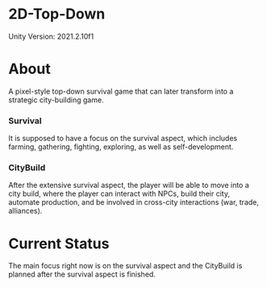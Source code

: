 # 2D-Top-Down
Unity Version: 2021.2.10f1

# About
A pixel-style top-down survival game that can later transform into a strategic city-building game.

### Survival
It is supposed to have a focus on the survival aspect, which includes farming, gathering, fighting, exploring, as well as self-development.

### CityBuild
After the extensive survival aspect, the player will be able to move into a city build, where the player can interact with NPCs, build their city, automate production, and be involved in cross-city interactions (war, trade, alliances).

# Current Status
The main focus right now is on the survival aspect and the CityBuild is planned after the survival aspect is finished.
